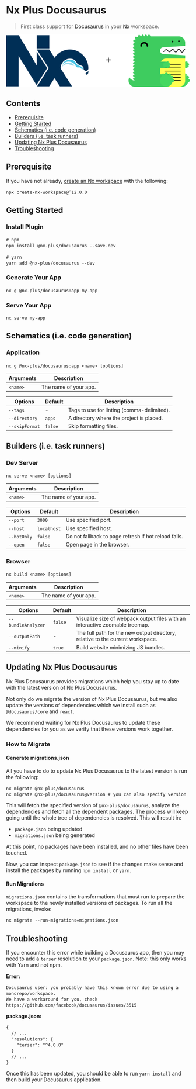 # Nx Plus Docusaurus

> First class support for [Docusaurus](https://v2.docusaurus.io/) in your [Nx](https://nx.dev/) workspace.

<div align="center">
  <img src="https://raw.githubusercontent.com/ZachJW34/nx-plus/master/libs/docusaurus/nx-plus-docusaurus.png">
</div>

## Contents

- [Prerequisite](#prerequisite)
- [Getting Started](#getting-started)
- [Schematics (i.e. code generation)](#schematics-ie-code-generation)
- [Builders (i.e. task runners)](#builders-ie-task-runners)
- [Updating Nx Plus Docusaurus](#updating-nx-plus-docusaurus)
- [Troubleshooting](#troubleshooting)

## Prerequisite

If you have not already, [create an Nx workspace](https://github.com/nrwl/nx#creating-an-nx-workspace) with the following:

```
npx create-nx-workspace@^12.0.0
```

## Getting Started

### Install Plugin

```
# npm
npm install @nx-plus/docusaurus --save-dev

# yarn
yarn add @nx-plus/docusaurus --dev
```

### Generate Your App

```
nx g @nx-plus/docusaurus:app my-app
```

### Serve Your App

```
nx serve my-app
```

## Schematics (i.e. code generation)

### Application

`nx g @nx-plus/docusaurus:app <name> [options]`

| Arguments | Description           |
| --------- | --------------------- |
| `<name>`  | The name of your app. |

| Options        | Default | Description                                |
| -------------- | ------- | ------------------------------------------ |
| `--tags`       | -       | Tags to use for linting (comma-delimited). |
| `--directory`  | `apps`  | A directory where the project is placed.   |
| `--skipFormat` | `false` | Skip formatting files.                     |

## Builders (i.e. task runners)

### Dev Server

`nx serve <name> [options]`

| Arguments | Description           |
| --------- | --------------------- |
| `<name>`  | The name of your app. |

| Options     | Default     | Description                                          |
| ----------- | ----------- | ---------------------------------------------------- |
| `--port`    | `3000`      | Use specified port.                                  |
| `--host`    | `localhost` | Use specified host.                                  |
| `--hotOnly` | `false`     | Do not fallback to page refresh if hot reload fails. |
| `--open`    | `false`     | Open page in the browser.                            |

### Browser

`nx build <name> [options]`

| Arguments | Description           |
| --------- | --------------------- |
| `<name>`  | The name of your app. |

| Options            | Default | Description                                                                    |
| ------------------ | ------- | ------------------------------------------------------------------------------ |
| `--bundleAnalyzer` | `false` | Visualize size of webpack output files with an interactive zoomable treemap.   |
| `--outputPath`     | -       | The full path for the new output directory, relative to the current workspace. |
| `--minify`         | `true`  | Build website minimizing JS bundles.                                           |

## Updating Nx Plus Docusaurus

Nx Plus Docusaurus provides migrations which help you stay up to date with the latest version of Nx Plus Docusaurus.

Not only do we migrate the version of Nx Plus Docusaurus, but we also update the versions of dependencies which we install such as `@docusaurus/core` and `react`.

We recommend waiting for Nx Plus Docusaurus to update these dependencies for you as we verify that these versions work together.

### How to Migrate

#### Generate migrations.json

All you have to do to update Nx Plus Docusaurus to the latest version is run the following:

```
nx migrate @nx-plus/docusaurus
nx migrate @nx-plus/docusaurus@version # you can also specify version
```

This will fetch the specified version of `@nx-plus/docusaurus`, analyze the dependencies and fetch all the dependent packages. The process will keep going until the whole tree of dependencies is resolved. This will result in:

- `package.json` being updated
- `migrations.json` being generated

At this point, no packages have been installed, and no other files have been touched.

Now, you can inspect `package.json` to see if the changes make sense and install the packages by running `npm install` or `yarn`.

#### Run Migrations

`migrations.json` contains the transformations that must run to prepare the workspace to the newly installed versions of packages. To run all the migrations, invoke:

```
nx migrate --run-migrations=migrations.json
```

## Troubleshooting

If you encounter this error while building a Docusaurus app, then you may need to add a `terser` resolution to your `package.json`. Note: this only works with Yarn and not npm.

**Error:**

```
Docusaurus user: you probably have this known error due to using a monorepo/workspace.
We have a workaround for you, check https://github.com/facebook/docusaurus/issues/3515
```

**package.json:**

```
{
  // ...
  "resolutions": {
    "terser": "^4.0.0"
  }
  // ...
}
```

Once this has been updated, you should be able to run `yarn install` and then build your Docusaurus application.
